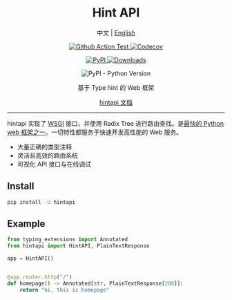 <div align="center">

<h1>Hint API</h1>

<p>
中文
|
<a href="https://github.com/abersheeran/hintapi/tree/master/README-en.md">English</a>
</p>

<p>
<a href="https://github.com/abersheeran/hintapi/actions?query=workflow%3ACI">
<img src="https://github.com/abersheeran/hintapi/workflows/CI/badge.svg" alt="Github Action Test" />
</a>

<a href="https://app.codecov.io/gh/abersheeran/hintapi/">
<img alt="Codecov" src="https://img.shields.io/codecov/c/github/abersheeran/hintapi">
</a>
</p>

<a href="https://pypi.org/project/hintapi/">
<img src="https://img.shields.io/pypi/v/hintapi" alt="PyPI" />
</a>

<a href="https://pepy.tech/project/hintapi">
<img src="https://static.pepy.tech/personalized-badge/hintapi?period=total&units=international_system&left_color=black&right_color=blue&left_text=PyPi%20Downloads" alt="Downloads">
</a>
</p>

<p>
<img src="https://img.shields.io/pypi/pyversions/hintapi" alt="PyPI - Python Version" />
</p>

基于 Type hint 的 Web 框架

<a href="https://hintapi.aber.sh/stable/">hintapi 文档</a>

</div>

---

hintapi 实现了 [WSGI](http://wsgi.readthedocs.io/en/latest/) 接口，并使用 Radix Tree 进行路由查找。是[最快的 Python web 框架之一](https://github.com/the-benchmarker/web-frameworks)。一切特性都服务于快速开发高性能的 Web 服务。

- 大量正确的类型注释
- 灵活且高效的路由系统
- 可视化 API 接口与在线调试

## Install

```bash
pip install -U hintapi
```

## Example

```python
from typing_extensions import Annotated
from hintapi import HintAPI, PlainTextResponse

app = HintAPI()


@app.router.http("/")
def homepage() -> Annotated[str, PlainTextResponse[200]]:
    return "hi, this is homepage"
```
